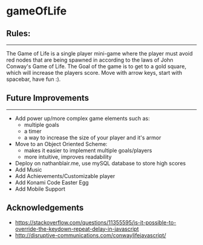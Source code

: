 # gameOfLife

## Rules:
___
The Game of Life is a single player mini-game where the player must avoid red nodes that are being spawned in according to the laws of John Conway's Game of Life.
The Goal of the game is to get to a gold square, which will increase the players score. Move with arrow keys, start with spacebar, have fun :).


## Future Improvements
___
- Add power up/more complex game elements such as:
    - multiple goals
    - a timer
    - a way to increase the size of your player and it's armor
- Move to an Object Oriented Scheme:
    - makes it easier to implement multiple goals/players
    - more intuitive, improves readability
- Deploy on nathanblair.me, use mySQL database to store high scores
- Add Music
- Add Achievements/Customizable player
- Add Konami Code Easter Egg
- Add Mobile Support

## Acknowledgements
- https://stackoverflow.com/questions/11355595/is-it-possible-to-override-the-keydown-repeat-delay-in-javascript
- http://disruptive-communications.com/conwaylifejavascript/